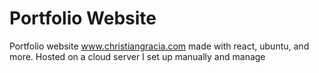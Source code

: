 # Portfolio Website


Portfolio website www.christiangracia.com made with react, ubuntu, and more. 
Hosted on a cloud server I set up manually and manage
